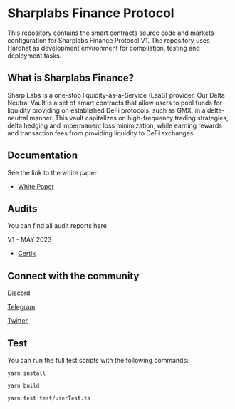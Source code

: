 # Sharplabs Finance Protocol

This repository contains the smart contracts source code and markets configuration for Sharplabs Finance Protocol V1. The repository uses Hardhat as development environment for compilation, testing and deployment tasks.

## What is Sharplabs Finance?

Sharp Labs is a one-stop liquidity-as-a-Service (LaaS) provider. Our Delta Neutral Vault is a set of smart contracts that allow users to pool funds for liquidity providing on established DeFi protocols, such as GMX, in a delta-neutral manner. This vault capitalizes on high-frequency trading strategies, delta hedging and impermanent loss minimization, while earning rewards and transaction fees from providing liquidity to DeFi exchanges.

## Documentation

See the link to the white paper 

- [White Paper](https://sharplabs.finance/doc/)

## Audits 

You can find all audit reports here

V1 - MAY 2023

- [Certik](./audit/Certik/REP-Sharplabs_Finance-Protocol-2023-05-08.pdf)


## Connect with the community

[Discord](https://discord.gg/NdFQSFxPtc)

[Telegram](https://t.me/SharpLabsOfficial) 

[Twitter](https://twitter.com/sharp_labs?s=21&t=UiJQds_02kyBFnNJ-dXqfQ)

## Test

You can run the full test scripts with the following commands:

```
yarn install

yarn build

yarn test test/userTest.ts
```
